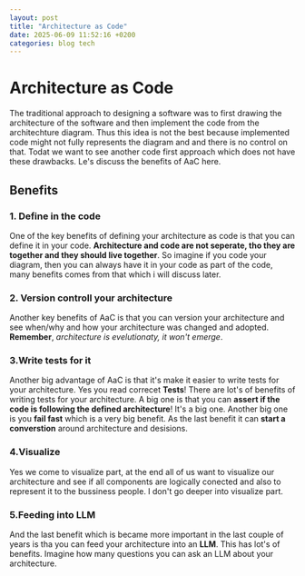 ```yaml
---
layout: post
title: "Architecture as Code"
date: 2025-06-09 11:52:16 +0200
categories: blog tech
---
```


# Architecture as Code

The traditional approach to designing a software was to first drawing the architecture of the software and then implement the code from the architechture diagram. Thus this idea is not the best because implemented code might not fully represents the diagram and and there is no control on that. Todat we want to see another code first approach which does not have these drawbacks. Le's discuss the benefits of AaC here.

## Benefits

### 1. Define in the code

One of the key benefits of defining your architecture as code is that you can define it in your code. **Architecture and code are not seperate, tho they are together and they should live together**. So imagine if you code your diagram, then you can always have it in your code as part of the code, many benefits comes from that which i will discuss later.

### 2. Version controll your architecture

Another key benefits of AaC is that you can version your architecture and see when/why and how your architecture was changed and adopted. **Remember**, _architecture is evelutionaty, it won't emerge_.

### 3.Write tests for it

Another big advantage of AaC is that it's make it easier to write tests for your architecture. Yes you read correcet **Tests**! There are lot's of benefits of writing tests for your architecture. A big one is that you can **assert if the code is following the defined architecture**! It's a big one. Another big one is you **fail fast** which is a very big benefit. As the last benefit it can **start a converstion** around architecture and desisions.

### 4.Visualize

Yes we come to visualize part, at the end all of us want to visualize our architecture and see if all components are logically conected and also to represent it to the bussiness people. I don't go deeper into visualize part.

### 5.Feeding into LLM

And the last benefit which is became more important in the last couple of years is tha you can feed your architecture into an **LLM**. This has lot's of benefits. Imagine how many questions you can ask an LLM about your architecture.
